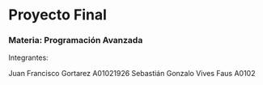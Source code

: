 # Proyecto Final
### Materia: Programación Avanzada
Integrantes: 

Juan Francisco Gortarez A01021926
Sebastián Gonzalo Vives Faus A0102
